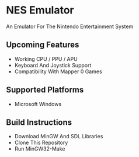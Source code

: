 # NES Emulator
An Emulator For The Nintendo Entertainment System

## Upcoming Features
- Working CPU / PPU / APU
- Keyboard And Joystick Support
- Compatibility With Mapper 0 Games

## Supported Platforms
- Microsoft Windows

## Build Instructions
- Download MinGW And SDL Libraries
- Clone This Repository
- Run MinGW32-Make
